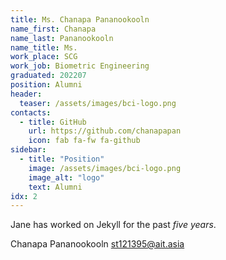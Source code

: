 ```yaml
---
title: Ms. Chanapa Pananookooln
name_first: Chanapa
name_last: Pananookooln
name_title: Ms.
work_place: SCG
work_job: Biometric Engineering
graduated: 202207
position: Alumni
header:
  teaser: /assets/images/bci-logo.png
contacts:
  - title: GitHub
    url: https://github.com/chanapapan
    icon: fab fa-fw fa-github
sidebar:
  - title: "Position"
    image: /assets/images/bci-logo.png
    image_alt: "logo"
    text: Alumni
idx: 2
---
```

Jane has worked on Jekyll for the past *five years*.

Chanapa Pananookooln <st121395@ait.asia>